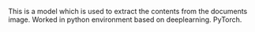 This is a model which is used to extract the contents from the documents image.
Worked in python environment based on deeplearning.
PyTorch.
